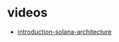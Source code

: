 # videos 

- [introduction-solana-architecture](https://www.youtube.com/watch?v=eLxbsJgNjQM&list=PLrJhngSjz4k1QfSldB4SK4vimWtSgDRkX&index=6)
